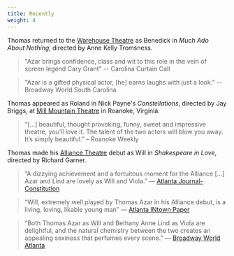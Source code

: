 ```yaml
---
title: Recently
weight: 4
---
```


Thomas returned to the [Warehouse Theatre](https://warehousetheatre.com/much-ado-nothing/) as Benedick in *Much Ado About Nothing*, directed by Anne Kelly Tromsness.

> "Azar brings confidence, class and wit to this role in the vein of screen legend Cary Grant"
-- Carolina Curtain Call

> "Azar is a gifted physical actor, [he] earns laughs with just a look."
-- Broadway World South Carolina

Thomas appeared as Roland in Nick Payne's *Constellations*, directed by Jay Briggs, at [Mill Mountain Theatre](http://millmountain.org/production/constellations/) in Roanoke, Virginia.

> &ldquo;[&hellip;] beautiful, thought provoking, funny, sweet and impressive theatre, you’ll love it. The talent of the two actors will blow you away. It’s simply beautiful.&rdquo; &ndash; Roanoke Weekly

Thomas made his [Alliance Theatre](http://alliancetheatre.org/production/shakespeare-love) debut as Will in *Shakespeare in Love*, directed by Richard Garner.

> “A dizzying achievement and a fortuitous moment for the Alliance […] Azar and Lind are lovely as Will and Viola.” — [Atlanta Journal-Constitution](http://www.myajc.com/entertainment/arts--theater/review-garner-delivers-delightful-shakespeare-love-for-alliance/7mE2EIDfjeatk5z8EyWCwN/)

> “Will, extremely well played by Thomas Azar in his Alliance debut, is a living, loving, likable young man” —
[Atlanta INtown Paper](http://atlantaintownpaper.com/2017/09/theatre-review-shakespeare-love-alliance/)

> “Both Thomas Azar as Will and Bethany Anne Lind as Viola are delightful, and the natural chemistry between the two creates an appealing sexiness that perfumes every scene.” — [Broadway World Atlanta](https://www.broadwayworld.com/atlanta/article/BWW-Review-SHAKESPEARE-IN-LOVE-at-Alliance-Theatre-20170915)
